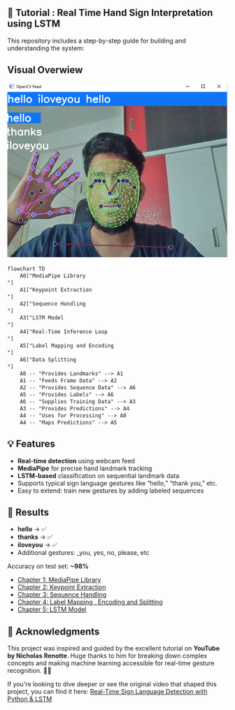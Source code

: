## 📘 Tutorial : Real Time Hand Sign Interpretation using LSTM

This repository includes a step-by-step guide for building and understanding the system:

## Visual Overwiew

![Hand Detection Example](/docs/image.png)


```mermaid
flowchart TD
    A0["MediaPipe Library
"]
    A1["Keypoint Extraction
"]
    A2["Sequence Handling
"]
    A3["LSTM Model
"]
    A4["Real-Time Inference Loop
"]
    A5["Label Mapping and Encoding
"]
    A6["Data Splitting
"]
    A0 -- "Provides Landmarks" --> A1
    A1 -- "Feeds Frame Data" --> A2
    A2 -- "Provides Sequence Data" --> A6
    A5 -- "Provides Labels" --> A6
    A6 -- "Supplies Training Data" --> A3
    A3 -- "Provides Predictions" --> A4
    A4 -- "Uses for Processing" --> A0
    A4 -- "Maps Predictions" --> A5
```

## 💡 Features

- **Real-time detection** using webcam feed
- **MediaPipe** for precise hand landmark tracking
- **LSTM-based** classification on sequential landmark data
- Supports typical sign language gestures like “hello,” “thank you,” etc.
- Easy to extend: train new gestures by adding labeled sequences

## 🧪 Results

- **hello** → ✅
- **thanks** → ✅
- **iloveyou** → ✅
- Additional gestures: _you, yes, no, please, etc

Accuracy on test set: **~98%**  

- [Chapter 1: MediaPipe Library](docs/chapter1.md)
- [Chapter 2: Keypoint Extraction](docs/chapter2.md)
- [Chapter 3: Sequence Handling](docs/chapter3.md)
- [Chapter 4: Label Mapping , Encoding and Splitting](docs/chapter4.md)
- [Chapter 5: LSTM Model](docs/chapter5.md)

## 🙏 Acknowledgments
This project was inspired and guided by the excellent tutorial on **YouTube by Nicholas Renotte**. Huge thanks to him for breaking down complex concepts and making machine learning accessible for real-time gesture recognition. 🎥🧠

If you're looking to dive deeper or see the original video that shaped this project, you can find it here: [Real-Time Sign Language Detection with Python & LSTM](https://www.youtube.com/watch?v=doDUihpj6ro)





